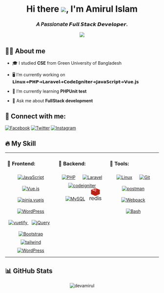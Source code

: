 <h1 align="center">Hi there <img src="https://camo.githubusercontent.com/e8e7b06ecf583bc040eb60e44eb5b8e0ecc5421320a92929ce21522dbc34c891/68747470733a2f2f6d656469612e67697068792e636f6d2f6d656469612f6876524a434c467a6361737252346961377a2f67697068792e676966" width="35" data-animated-image="" data-canonical-src="https://media.giphy.com/media/hvRJCLFzcasrR4ia7z/giphy.gif" style="max-width: 100%;">, I'm Amirul Islam</h1>
<h3 align="center">𝘈 𝘗𝘢𝘴𝘴𝘪𝘰𝘯𝘢𝘵𝘦 𝙁𝙪𝙡𝙡 𝙎𝙩𝙖𝙘𝙠 𝘿𝙚𝙫𝙚𝙡𝙤𝙥𝙚𝙧.</h3>
<p align="center" dir="auto">
  <a href="https://github.com/DenverCoder1/readme-typing-svg"><img src="https://camo.githubusercontent.com/8e0af9c31b7914f2523b6b613999597a8ba3dd4daa6ae0a4e0dfed4956d53cdc/68747470733a2f2f726561646d652d747970696e672d7376672e6865726f6b756170702e636f6d3f6c696e65733d50617373696f6e6174652b53656c662d4c6561726e65723b416c776179732532306c6561726e696e672532306e65772532307468696e67732663656e7465723d747275652677696474683d353030266865696768743d3530" data-canonical-src="https://readme-typing-svg.herokuapp.com?lines=Passionate+Self-Learner;Always%20learning%20new%20things&amp;center=true&amp;width=500&amp;height=50" style="max-width: 100%;"></a>
</p>

## 💁‍♂️ About me

- 🎓 I studied **CSE** from Green University of Bangladesh

- 🖥️ I’m currently working on **𝗟𝗶𝗻𝘂𝘅➜𝗣𝗛𝗣➜𝗟𝗮𝗿𝗮𝘃𝗲𝗹➜𝗖𝗼𝗱𝗲𝗜𝗴𝗻𝗶𝘁𝗲𝗿➜𝗝𝗮𝘃𝗮𝗦𝗰𝗿𝗶𝗽𝘁➜𝗩𝘂𝗲.𝗷𝘀**

- 🌱 I’m currently learning **PHPUnit test**

- 💬 Ask me about **FullStack development**

 <!-- - ⚡ Fun fact: **Always learning new things** -->

## 🤝 Connect with me:

[![Facebook](https://img.shields.io/badge/Facebook-%231877F2.svg?logo=Facebook&logoColor=white)](https://facebook.com/fb.Amirul)
[![Twitter](https://img.shields.io/badge/Twitter-%231DA1F2.svg?logo=Twitter&logoColor=white)](https://twitter.com/DevAmirul) 
[![Instagram](https://img.shields.io/badge/Instagram-%23E4405F.svg?logo=Instagram&logoColor=white)](https://instagram.com/DevAmirul)
<!-- [![LinkedIn](https://img.shields.io/badge/LinkedIn-%230077B5.svg?logo=linkedin&logoColor=white)](https://linkedin.com/in/Amir-ul) -->



## 🔥 My Skill

  <div align="center" >
<table><tr><td valign="top" width="33%">  


### 📌 Frontend:
<div align="center">
<a href="https://www.javascript.com/" target="_blank"><img style="margin: 10px" src="https://upload.wikimedia.org/wikipedia/commons/6/6a/JavaScript-logo.png" alt="JavaScript" height="50" /></a>
<a href="https://vuejs.org/" target="_blank"><img style="margin: 10px" src="https://profilinator.rishav.dev/skills-assets/vuejs-original-wordmark.svg" alt="Vue.js" height="50" /></a>
<a href="https://pinia.vuejs.org/" target="_blank"><img style="margin: 10px" src="https://pinia.vuejs.org/logo.svg" alt="pinia.vuejs" height="50" /></a>
<a href="https://laravel-livewire.com/" target="_blank"><img style="margin: 10px" src="https://avatars.githubusercontent.com/u/51960834?s=100" alt="WordPress" width="50" height="50" /></a> 
<a href="https://alpinejs.dev/" target="_blank" rel="noreferrer"> <img src="https://cdn.worldvectorlogo.com/logos/alpinejs-2.svg" alt="vuetify" width="50" height="50"/> </a>
<a href="https://jquery.com/" target="_blank"><img style="margin: 10px" src="https://icon-library.com/images/jquery-icon/jquery-icon-21.jpg" alt="jQuery" width="50" height="50" /></a>
<a href="https://getbootstrap.com/" target="_blank"><img style="margin: 10px" src="https://upload.wikimedia.org/wikipedia/commons/thumb/b/b2/Bootstrap_logo.svg/1280px-Bootstrap_logo.svg.png" alt="Bootstrap" width="50" height="50" /></a>
 <a href="https://tailwindcss.com/" target="_blank" rel="noreferrer"> <img src="https://www.vectorlogo.zone/logos/tailwindcss/tailwindcss-icon.svg" alt="tailwind" width="40" height="40"/> </a> 
<a href="https://wordpress.com/" target="_blank"><img style="margin: 10px" src="https://profilinator.rishav.dev/skills-assets/wordpress.png" alt="WordPress" width="50" height="50" /></a> 
<!-- <a href="https://www.w3schools.com/css/" target="_blank"><img style="margin: 10px" src="https://profilinator.rishav.dev/skills-assets/css3-original-wordmark.svg" alt="CSS3" width="50" height="50" /></a> -->

</div>

</td><td valign="top" width="33%">


### 📌 Backend:
<div align="center">
<a href="https://www.php.net/" target="_blank"><img style="margin: 10px" src="https://profilinator.rishav.dev/skills-assets/php-original.svg" alt="PHP" height="50" width="50" /></a>
<a href="https://laravel.com/" target="_blank"><img style="margin: 10px" src="https://profilinator.rishav.dev/skills-assets/laravel-plain-wordmark.svg" alt="Laravel" width="50" height="50" /></a>
<a href="https://codeigniter.com" target="_blank" rel="noreferrer"> <img src="https://cdn.worldvectorlogo.com/logos/codeigniter.svg" alt="codeigniter" width="40" height="40"/> </a>
<br>
<a href="https://www.mysql.com/" target="_blank"><img style="margin: 10px" src="https://profilinator.rishav.dev/skills-assets/mysql-original-wordmark.svg" alt="MySQL" width="50" height="50" /></a>
 <a href="https://redis.io" target="_blank" rel="noreferrer"> <img src="https://raw.githubusercontent.com/devicons/devicon/master/icons/redis/redis-original-wordmark.svg" alt="redis" width="40" height="40"/> </a> 
<!-- <a href="https://firebase.google.com/" target="_blank" rel="noreferrer"> <img src="https://www.vectorlogo.zone/logos/firebase/firebase-icon.svg" alt="firebase" width="50" height="50"/> </a> -->
</div>

</td><td valign="top" width="33%">
 

### 📌 Tools:
<div align="center">
<!-- <a href="https://www.docker.com/" target="_blank"><img style="margin: 10px" src="https://profilinator.rishav.dev/skills-assets/docker-original-wordmark.svg" alt="Docker" width="50" height="50" /></a> -->
<a href="https://www.linux.org/" target="_blank"><img style="margin: 10px" src="https://profilinator.rishav.dev/skills-assets/linux-original.svg" alt="Linux" width="50" height="50" /></a>
<a href="https://git-scm.com/" target="_blank"><img style="margin: 10px" src="https://profilinator.rishav.dev/skills-assets/git-scm-icon.svg" alt="Git" height="50" width="50" /></a>
<a href="https://postman.com" target="_blank" rel="noreferrer"> <img style="margin: 10px" src="https://www.vectorlogo.zone/logos/getpostman/getpostman-icon.svg" alt="postman" width="50" height="50"/> </a>
<a href="https://webpack.js.org/" target="_blank"><img style="margin: 10px" src="https://profilinator.rishav.dev/skills-assets/webpack-original.svg" alt="Webpack" width="50" height="50" />
<a href="https://www.gnu.org/software/bash/" target="_blank"><img style="margin: 10px" src="https://upload.wikimedia.org/wikipedia/commons/thumb/4/4b/Bash_Logo_Colored.svg/1200px-Bash_Logo_Colored.svg.png" alt="Bash" width="50" height="50" /></a>
<!-- <a href="https://httpie.io" target="_blank"><img style="margin: 10px" src="https://remoteok.com/cdn-cgi/image/height=400,quality=85/https://remoteok.com/assets/img/jobs/67473755efc2b6c4355843a9df5ccbd31634034787.png?1634034787" alt="Bash" width="50" height="50" /></a> -->
<!--</a>  
<a href="https://graphql.org/" target="_blank"><img style="margin: 10px" src="https://profilinator.rishav.dev/skills-assets/graphql.png" alt="GraphQL" height="50" width="50" /></a>-->  
</div>
</td></tr></table>
</div>



## 📊 GitHub Stats 
<p align="center" dir="auto"><img align="center" src="https://github-readme-stats.vercel.app/api/top-langs?username=devamirul&show_icons=true&locale=en&layout=compact&bg_color=151515&icon_color=bb2acf&text_color=daf7dc&title_color=ffffff" alt="devamirul" />
</p>




<!-- for stats color -->
<!-- &bg_color=151515&icon_color=bb2acf&text_color=daf7dc&title_color=ffffff -->

<!-- <p align="center" dir="auto"><img align="center" src="https://github-readme-stats.vercel.app/api/top-langs?username=devamirul&show_icons=true&locale=en&layout=compact&bg_color=151515&icon_color=bb2acf&text_color=daf7dc&title_color=ffffff" alt="devamirul" />
</p> -->



<!-- ## 🤝 Connect with me
<div align="left">
<a href="https://fb.com/fb.Amirul" target="blank"><img align="center" src="https://raw.githubusercontent.com/rahuldkjain/github-profile-readme-generator/master/src/images/icons/Social/facebook.svg" alt="fb.Amirul" height="30" width="40" /></a>
<a href="https://linkedin.com/in/Amir-ul-Islam" target="blank"><img align="center" src="https://raw.githubusercontent.com/rahuldkjain/github-profile-readme-generator/master/src/images/icons/Social/linked-in-alt.svg" alt="Amir-ul-Islam" height="30" width="40" /></a>
<a href="https://twitter.com/tw_Amirul" target="blank"><img align="center" src="https://raw.githubusercontent.com/rahuldkjain/github-profile-readme-generator/master/src/images/icons/Social/twitter.svg" alt="amirul_is_" height="30" width="40" /></a>
<a href="https://instagram.com/insta_Amirul" target="blank"><img align="center" src="https://raw.githubusercontent.com/rahuldkjain/github-profile-readme-generator/master/src/images/icons/Social/instagram.svg" alt="amirul_is_" height="30" width="40" /></a>
</div> -->



